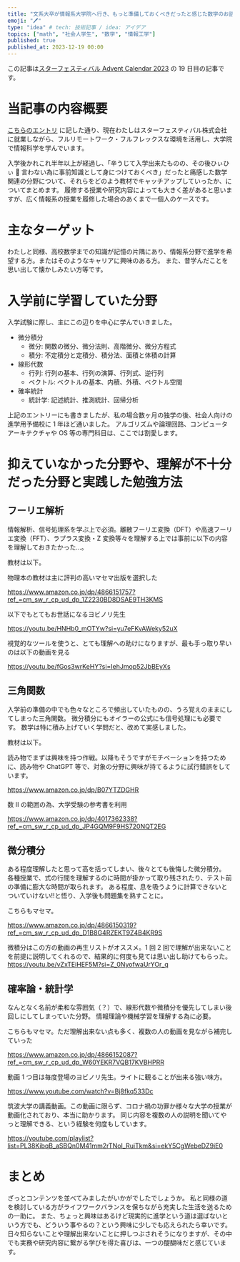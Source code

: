 ```yaml
---
title: "文系大卒が情報系大学院へ行き、もっと準備しておくべきだったと感じた数学のお話"
emoji: "🖊"
type: "idea" # tech: 技術記事 / idea: アイデア
topics: ["math", "社会人学生", "数学", "情報工学"]
published: true
published_at: 2023-12-19 00:00
---
```


この記事は[スターフェスティバル Advent Calendar 2023](https://qiita.com/advent-calendar/2023/stafes) の 19 日目の記事です。

# 当記事の内容概要

[こちらのエントリ](https://note.com/yui_tang/n/n5db39ef6f9df) に記した通り、現在わたしはスターフェスティバル株式会社に就業しながら、フルリモートワーク・フルフレックスな環境を活用し、大学院で情報科学を学んでいます。

入学後かれこれ半年以上が経過し、「辛うじて入学出来たものの、その後ひぃひぃ 🥺 言わない為に事前知識として身につけておくべき」だったと痛感した数学関連の分野について、それらをどのよう教材でキャッチアップしていったか、についてまとめます。
履修する授業や研究内容によっても大きく差があると思いますが、広く情報系の授業を履修した場合のあくまで一個人のケースです。

# 主なターゲット

わたしと同様、高校数学までの知識が記憶の片隅にあり、情報系分野で進学を希望する方。またはそのようなキャリアに興味のある方。
また、昔学んだことを思い出して懐かしみたい方等です。

# 入学前に学習していた分野

入学試験に際し、主にこの辺りを中心に学んでいきました。

- 微分積分
  - 微分: 関数の微分、微分法則、高階微分、微分方程式
  - 積分: 不定積分と定積分、積分法、面積と体積の計算
- 線形代数
  - 行列: 行列の基本、行列の演算、行列式、逆行列
  - ベクトル: ベクトルの基本、内積、外積、ベクトル空間
- 確率統計
  - 統計学: 記述統計、推測統計、回帰分析

上記のエントリーにも書きましたが、私の場合数ヶ月の独学の後、社会人向けの進学用予備校に 1 年ほど通いました。
アルゴリズムや論理回路、コンピュータアーキテクチャや OS 等の専門科目は、ここでは割愛します。

# 抑えていなかった分野や、理解が不十分だった分野と実践した勉強方法

## フーリエ解析

情報解析、信号処理系を学ぶ上で必須。離散フーリエ変換（DFT）や高速フーリエ変換（FFT）、ラプラス変換・Z 変換等々を理解する上では事前に以下の内容を理解しておきたかった...。

教材は以下。

物理本の教材は主に評判の高いマセマ出版を選択した

https://www.amazon.co.jp/dp/4866151757?ref_=cm_sw_r_cp_ud_dp_1Z2230BD8DSAE9TH3KMS

以下でもとてもお世話になるヨビノリ先生

https://youtu.be/HNHb0_mOTYw?si=yu7eFKvAWeky52uX

視覚的なツールを使うと、とても理解への助けになりますが、最も手っ取り早いのは以下の動画を見る

https://youtu.be/fGos3wrKeHY?si=IehJmop52JbBEyXs

## 三角関数

入学前の準備の中でも色々なところで頻出していたものの、うろ覚えのままにしてしまった三角関数。
微分積分にもオイラーの公式にも信号処理にも必要です。
数学は特に積み上げていく学問だと、改めて実感しました。

教材は以下。

読み物でまずは興味を持つ作戦。以降もそうですがモチベーションを持つために、読み物や ChatGPT 等で、対象の分野に興味が持てるように試行錯誤をしています。

https://www.amazon.co.jp/dp/B07YTZDGHR

数 Ⅱ の範囲の為、大学受験の参考書を利用

https://www.amazon.co.jp/dp/4017362338?ref_=cm_sw_r_cp_ud_dp_JP4GQM9F9HS720NQT2EG

## 微分積分

ある程度理解したと思って高を括ってしまい、後々とても後悔した微分積分。
各種授業で、式の行間を理解するのに時間が掛かって取り残されたり、テスト前の準備に膨大な時間が取られます。
ある程度、息を吸うように計算できないとついていけない!!と悟り、入学後も問題集を熟すことに。

こちらもマセマ。

https://www.amazon.co.jp/dp/4866150319?ref_=cm_sw_r_cp_ud_dp_D1B8G4RZEKT9Z4B4KR9S

微積分はこの方の動画の再生リストがオススメ。1 回 2 回で理解が出来ないことを前提に説明してくれるので、結果的に何度も見ては思い出し助けてもらった。
https://youtu.be/vZxTEiHEF5M?si=Z_0NyofwaUrYOr_q

## 確率論・統計学

なんとなく名前が柔和な雰囲気（？）で、線形代数や微積分を優先してしまい後回しにしてしまっていた分野。
情報理論や機械学習を理解する為に必要。

こちらもマセマ。ただ理解出来ない点も多く、複数の人の動画を見ながら補完していった

https://www.amazon.co.jp/dp/4866152087?ref_=cm_sw_r_cp_ud_dp_W60YEKR7VQB17KVBHPRR

動画 1 つ目は毎度登場のヨビノリ先生。ライトに観ることが出来る強い味方。

https://www.youtube.com/watch?v=Bj8fkq533Dc

筑波大学の講義動画。この動画に限らず、コロナ禍の功罪か様々な大学の授業が動画化されており、本当に助かります。
同じ内容を複数の人の説明を聞いてやっと理解できる、という経験を何度もしています。

https://youtube.com/playlist?list=PL38KibqB_aSBQn0M41mm2rTNoI_RuiTkm&si=ekY5CgWebeDZ9iE0

# まとめ

ざっとコンテンツを並べてみましたがいかがでしたでしょうか。
私と同様の道を検討している方がライフワークバランスを保ちながら充実した生活を送るための一助に。
また、ちょっと興味はあるけど現実的に進学という道は選ばないという方でも、どういう事やるの？という興味に少しでも応えられたら幸いです。
日々知らないことや理解出来ないことに押しつぶされそうになりますが、その中でも実務や研究内容に繋がる学びを得た喜びは、一つの醍醐味だと感じています。
